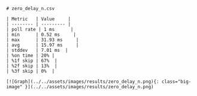 
    # zero_delay_n.csv

    | Metric   | Value     |
    | -------- | --------- |
    | poll rate | 1 ms      |
    | min      | 0.52 ms     |
    | max      | 31.93 ms     |
    | avg      | 15.97 ms     |
    | stddev   | 7.01 ms  |
    | %on time | 20% |
    | %1f skip | 67%  |
    | %2f skip | 13%  |
    | %3f skip | 0%  |

    [![Graph](../../assets/images/results/zero_delay_n.png){: class="big-image" }](../../assets/images/results/zero_delay_n.png)

    